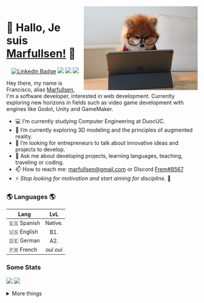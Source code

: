 <img width="300px" align="right" src="./docs/img/dog.jpg"/>

# 👋 Hallo, Je suis [Marfullsen!](https://skyline.github.com/Marfullsen) 👋

<div align="center">
    
[![Linkedin Badge](https://img.shields.io/badge/francisco--marfull-blue?style=flat-square&logo=Linkedin&logoColor=white)](https://www.linkedin.com/in/francisco-marfull/)
[![](https://img.shields.io/badge/marfullsen-1DA1F2?style=for-the-badge&logo=twitter&logoColor=white&style=flat)](https://twitter.com/Marfullsen)
[![](https://visitor-badge.glitch.me/badge?page_id=github.com/Marfullsen)](https://visitor-badge.glitch.me/)
[![](https://img.shields.io/github/followers/Marfullsen.svg?style=social&label=Followers)](https://github.com/Marfullsen?tab=following)

</div>

Hey there, my name is Francisco, alias [Marfullsen](https://marfullsen.github.io/), I'm a software developer, interested in web development. Currently exploring new horizons in fields such as video game development with engines like Godot, Unity and GameMaker.

- 💻 I’m currently studying Computer Engineering at DuocUC.
- 🌱 I’m currently exploring 3D modeling and the principles of augmented reality.
- 📌 I’m looking for entrepreneurs to talk about innovative ideas and projects to develop.
- 💬 Ask me about developing projects, learning languages, teaching, traveling or coding.
- 📫 How to reach me: [marfullsen@gmail.com](mailto:marfullsen@gmail.com) or Discord [Frem#8567](https://discordapp.com/users/555570275060547630/)
- ⚡ <i>Stop looking for motivation and start aiming for discipline.</i> 🤟

### 🌎 Languages 🌎

Lang | LvL
--- | :---:
🇪🇸 Spanish | Native.
🇺🇸 English | B1.
🇩🇪 German | A2.
🇫🇷 French | *oui oui*

### Some Stats

![](https://github-readme-stats.vercel.app/api?username=Marfullsen&theme=vue-dark)
![](https://github-readme-stats.vercel.app/api/top-langs/?username=marfullsen&theme=vue-dark&layout=compact)


<details>
  <summary> More things </summary>
  <br>
  <p align="center">
    <img src="https://profile-counter.glitch.me/Marfullsen/count.svg" />
  </p>
</details>
